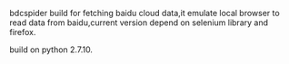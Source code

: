 bdcspider build for fetching baidu cloud data,it emulate local browser to read data from baidu,current version depend on selenium library and firefox.

build on python 2.7.10.
